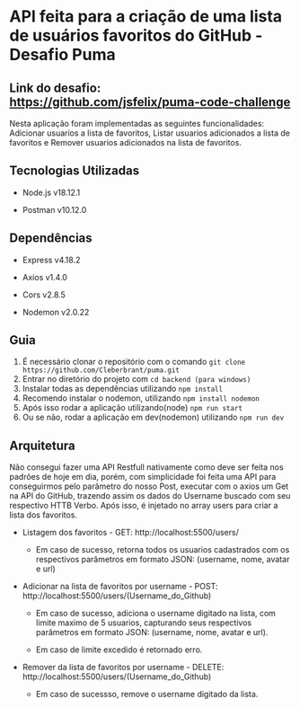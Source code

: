# API feita para a criação de uma lista de usuários favoritos do GitHub - Desafio Puma

## Link do desafio: https://github.com/jsfelix/puma-code-challenge

Nesta aplicação foram implementadas as seguintes funcionalidades: Adicionar usuarios a lista de favoritos, Listar usuarios adicionados a lista de favoritos e Remover usuarios adicionados na lista de favoritos.

## Tecnologias Utilizadas

- Node.js v18.12.1

- Postman v10.12.0

## Dependências

- Express v4.18.2

- Axios v1.4.0

- Cors v2.8.5

- Nodemon v2.0.22

## Guia 

1. É necessário clonar o repositório com o comando `git clone https://github.com/Cleberbrant/puma.git` 
2. Entrar no diretório do projeto com `cd backend (para windows)`
3. Instalar todas as dependências utilizando `npm install`
4. Recomendo instalar o nodemon, utilizando `npm install nodemon`
5. Após isso rodar a aplicação utilizando(node) `npm run start`
6. Ou se não, rodar a aplicação em dev(nodemon) utilizando `npm run dev`

## Arquitetura

Não consegui fazer uma API Restfull nativamente como deve ser feita nos padrões de hoje em dia, porém, com simplicidade foi feita uma API para conseguirmos pelo parâmetro do nosso Post, executar com o axios um Get na API do GitHub, trazendo assim os dados do Username buscado com seu respectivo HTTB Verbo. Após isso, é injetado no array users para criar a lista dos favoritos.

- Listagem dos favoritos - GET: http://localhost:5500/users/

    - Em caso de sucesso, retorna todos os usuarios cadastrados com os respectivos parâmetros em formato JSON: (username, nome, avatar e url)

- Adicionar na lista de favoritos por username - POST: http://localhost:5500/users/(Username_do_Github)

    - Em caso de sucesso, adiciona o username digitado na lista, com limite maximo de 5 usuarios, capturando seus respectivos parâmetros em formato JSON: (username, nome, avatar e url).

    - Em caso de limite excedido é retornado erro.

- Remover da lista de favoritos por username - DELETE: http://localhost:5500/users/(Username_do_Github)

    - Em caso de sucessso, remove o username digitado da lista.